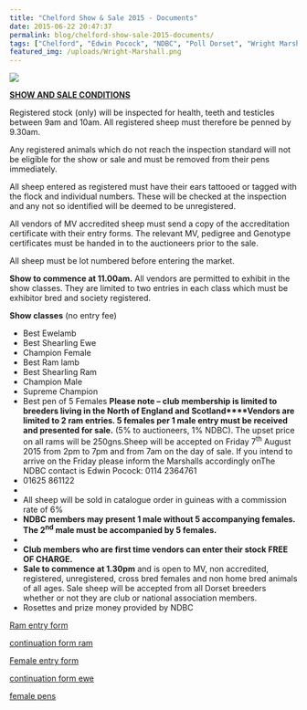 ```yaml
---
title: "Chelford Show & Sale 2015 - Documents"
date: 2015-06-22 20:47:37
permalink: blog/chelford-show-sale-2015-documents/
tags: ["Chelford", "Edwin Pocock", "NDBC", "Poll Dorset", "Wright Marshall"]
featured_img: /uploads/Wright-Marshall.png
---
```


![](/uploads/Wright-Marshall.png)


**<u>SHOW AND SALE CONDITIONS</u>**

Registered stock (only) will be inspected for health, teeth and testicles between 9am and 10am. All registered sheep must therefore be penned by 9.30am.

Any registered animals which do not reach the inspection standard will not be eligible for the show or sale and must be removed from their pens immediately.

All sheep entered as registered must have their ears tattooed or tagged with the flock and individual numbers. These will be checked at the inspection and any not so identified will be deemed to be unregistered.

All vendors of MV accredited sheep must send a copy of the accreditation certificate with their entry forms. The relevant MV, pedigree and Genotype certificates must be handed in to the auctioneers prior to the sale.

All sheep must be lot numbered before entering the market.

**Show to commence at 11.00am.** All vendors are permitted to exhibit in the show classes. They are limited to two entries in each class which must be exhibitor bred and society registered.

**Show classes** (no entry fee)

- Best Ewelamb
- Best Shearling Ewe
- Champion Female
- Best Ram lamb
- Best Shearling Ram
- Champion Male
- Supreme Champion
- Best pen of 5 Females **Please note – club membership is limited to breeders living in the North of England and Scotland****Vendors are limited to 2 ram entries. 5 females per 1 male entry must be received and presented for sale.** (5% to auctioneers, 1% NDBC). The upset price on all rams will be 250gns.Sheep will be accepted on Friday 7<sup>th</sup> August 2015 from 2pm to 7pm and from 7am on the day of sale. If you intend to arrive on the Friday please inform the Marshalls accordingly onThe NDBC contact is Edwin Pocock: 0114 2364761
- 01625 861122
-
- All sheep will be sold in catalogue order in guineas with a commission rate of 6%
- **NDBC members may present 1 male without 5 accompanying females. The 2<sup>nd</sup> male must be accompanied by 5 females.**
-
- **Club members who are first time vendors can enter their stock FREE OF CHARGE.**
- **Sale to commence at 1.30pm** and is open to MV, non accredited, registered, unregistered, cross bred females and non home bred animals of all ages. Sale sheep will be accepted from all Dorset breeders whether or not they are club or national association members.
- Rosettes and prize money provided by NDBC

[Ram entry form](/uploads/Ram-entry-form.docx)

[continuation form ram](/uploads/continuation-form-ram.docx)

[Female entry form](/uploads/Female-entry-form.docx)

[continuation form ewe](/uploads/continuation-form-ewe.docx)

[female pens](/uploads/female-pens.docx)
